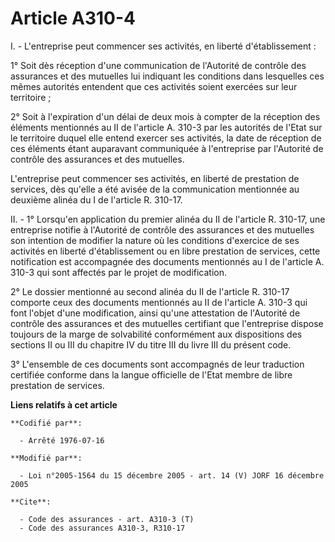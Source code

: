 # Article A310-4

I. - L'entreprise peut commencer ses activités, en liberté d'établissement :

1° Soit dès réception d'une communication de l'Autorité de contrôle des assurances et des mutuelles lui indiquant les
conditions dans lesquelles ces mêmes autorités entendent que ces activités soient exercées sur leur territoire ;

2° Soit à l'expiration d'un délai de deux mois à compter de la réception des éléments mentionnés au II de l'article A. 310-3
par les autorités de l'Etat sur le territoire duquel elle entend exercer ses activités, la date de réception de ces éléments
étant auparavant communiquée à l'entreprise par l'Autorité de contrôle des assurances et des mutuelles.

L'entreprise peut commencer ses activités, en liberté de prestation de services, dès qu'elle a été avisée de la communication
mentionnée au deuxième alinéa du I de l'article R. 310-17.

II. - 1° Lorsqu'en application du premier alinéa du II de l'article R. 310-17, une entreprise notifie à l'Autorité de
contrôle des assurances et des mutuelles son intention de modifier la nature où les conditions d'exercice de ses activités en
liberté d'établissement ou en libre prestation de services, cette notification est accompagnée des documents mentionnés au I
de l'article A. 310-3 qui sont affectés par le projet de modification.

2° Le dossier mentionné au second alinéa du II de l'article R. 310-17 comporte ceux des documents mentionnés au II de
l'article A. 310-3 qui font l'objet d'une modification, ainsi qu'une attestation de l'Autorité de contrôle des assurances et
des mutuelles certifiant que l'entreprise dispose toujours de la marge de solvabilité conformément aux dispositions des
sections II ou III du chapitre IV du titre III du livre III du présent code.

3° L'ensemble de ces documents sont accompagnés de leur traduction certifiée conforme dans la langue officielle de l'Etat
membre de libre prestation de services.

**Liens relatifs à cet article**

	**Codifié par**:

	  - Arrêté 1976-07-16

	**Modifié par**:

	  - Loi n°2005-1564 du 15 décembre 2005 - art. 14 (V) JORF 16 décembre 2005

	**Cite**:

	  - Code des assurances - art. A310-3 (T)
	  - Code des assurances A310-3, R310-17
